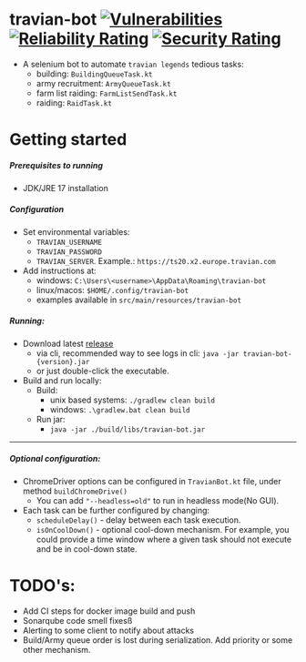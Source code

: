 # travian-bot [![Vulnerabilities](https://sonarcloud.io/api/project_badges/measure?project=dradzys_travian-bot&metric=vulnerabilities)](https://sonarcloud.io/summary/new_code?id=dradzys_travian-bot) [![Reliability Rating](https://sonarcloud.io/api/project_badges/measure?project=dradzys_travian-bot&metric=reliability_rating)](https://sonarcloud.io/summary/new_code?id=dradzys_travian-bot) [![Security Rating](https://sonarcloud.io/api/project_badges/measure?project=dradzys_travian-bot&metric=security_rating)](https://sonarcloud.io/summary/new_code?id=dradzys_travian-bot)

* A selenium bot to automate `travian legends` tedious tasks:
    * building: `BuildingQueueTask.kt`
    * army recruitment: `ArmyQueueTask.kt`
    * farm list raiding: `FarmListSendTask.kt`
    * raiding: `RaidTask.kt`

# Getting started

##### Prerequisites to running

* JDK/JRE 17 installation

##### Configuration

* Set environmental variables:
    * `TRAVIAN_USERNAME`
    * `TRAVIAN_PASSWORD`
    * `TRAVIAN_SERVER`. Example.: `https://ts20.x2.europe.travian.com`
* Add instructions at:
  * windows: `C:\Users\<username>\AppData\Roaming\travian-bot`
  * linux/macos: `$HOME/.config/travian-bot`
  * examples available in `src/main/resources/travian-bot`

##### Running:

* Download latest [release](https://github.com/dradzys/travian-bot/releases)
  * via cli, recommended way to see logs in cli: `java -jar travian-bot-{version}.jar`
  * or just double-click the executable.
* Build and run locally:
    * Build:
        * unix based systems: `./gradlew clean build`
        * windows: `.\gradlew.bat clean build`
    * Run jar:
        * `java -jar ./build/libs/travian-bot.jar`

<hr>

##### Optional configuration:

* ChromeDriver options can be configured in `TravianBot.kt` file, under method `buildChromeDrive()`
    * You can add `"--headless=old"` to run in headless mode(No GUI).
* Each task can be further configured by changing:
    * `scheduleDelay()` - delay between each task execution.
    * `isOnCoolDown()` - optional cool-down mechanism. For example, you could provide a time
      window where a given task should not execute and be in cool-down state.

# TODO's:

* Add CI steps for docker image build and push
* Sonarqube code smell fixesß
* Alerting to some client to notify about attacks
* Build/Army queue order is lost during serialization. Add priority or some other mechanism.
